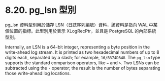 # 8.20. pg\_lsn 型別

pg\_lsn 資料型別用於儲存 LSN（日誌序列編號）資料，該資料是指向 WAL 中某個位置的指標。此型別用於表示 XLogRecPtr，並且是 PostgreSQL 的內部系統型別。

Internally, an LSN is a 64-bit integer, representing a byte position in the write-ahead log stream. It is printed as two hexadecimal numbers of up to 8 digits each, separated by a slash; for example, `16/B374D848`. The `pg_lsn` type supports the standard comparison operators, like `=` and `>`. Two LSNs can be subtracted using the `-` operator; the result is the number of bytes separating those write-ahead log locations.

